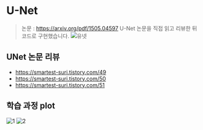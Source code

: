 # U-Net
> 논문 : https://arxiv.org/pdf/1505.04597
U-Net 논문을 직접 읽고 리뷰한 뒤 코드로 구현했습니다.
![유넷](https://img1.daumcdn.net/thumb/R1280x0/?scode=mtistory2&fname=https%3A%2F%2Fblog.kakaocdn.net%2Fdn%2FbEAYaQ%2FbtsIdOcm5rm%2FCtuNvUefHx14swD0vVyS50%2Fimg.png)

## UNet 논문 리뷰
* https://smartest-suri.tistory.com/49
* https://smartest-suri.tistory.com/50
* https://smartest-suri.tistory.com/51

## 학습 과정 plot
![1](https://img1.daumcdn.net/thumb/R1280x0/?scode=mtistory2&fname=https%3A%2F%2Fblog.kakaocdn.net%2Fdn%2FbLVdaj%2FbtsIjML9JEn%2FK3RAljdMvnxOLpeq7LEDH0%2Fimg.png)
![2](https://img1.daumcdn.net/thumb/R1280x0/?scode=mtistory2&fname=https%3A%2F%2Fblog.kakaocdn.net%2Fdn%2FAwhJv%2FbtsIiSzjrIv%2FCcrI8ufYn0Lv8tYqf2KbuK%2Fimg.png)
